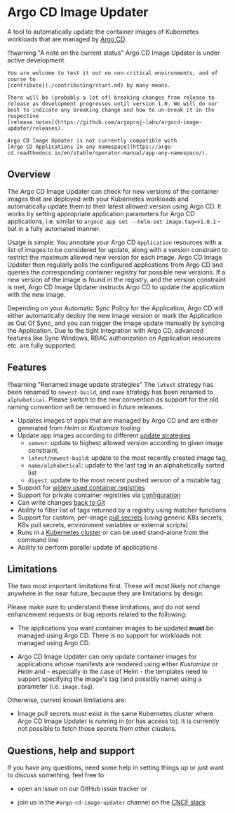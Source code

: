 # Argo CD Image Updater

A tool to automatically update the container images of Kubernetes workloads
that are managed by
[Argo CD](https://github.com/argoproj/argo-cd).

!!!warning "A note on the current status"
    Argo CD Image Updater is under active development.

    You are welcome to test it out on non-critical environments, and of
    course to
    [contribute](./contributing/start.md) by many means.

    There will be (probably a lot of) breaking changes from release to
    release as development progresses until version 1.0. We will do our
    best to indicate any breaking change and how to un-break it in the
    respective
    [release notes](https://github.com/argoproj-labs/argocd-image-updater/releases).

    Argo CD Image Updater is not currently compatible with
    [Argo CD Applications in any namespace](https://argo-cd.readthedocs.io/en/stable/operator-manual/app-any-namespace/).


## Overview

The Argo CD Image Updater can check for new versions of the container images
that are deployed with your Kubernetes workloads and automatically update them
to their latest allowed version using Argo CD. It works by setting appropriate
application parameters for Argo CD applications, i.e. similar to
`argocd app set --helm-set image.tag=v1.0.1` - but in a fully automated
manner.

Usage is simple: You annotate your Argo CD `Application` resources with a list
of images to be considered for update, along with a version constraint to
restrict the maximum allowed new version for each image. Argo CD Image Updater
then regularly polls the configured applications from Argo CD and queries the
corresponding container registry for possible new versions. If a new version of
the image is found in the registry, and the version constraint is met, Argo CD
Image Updater instructs Argo CD to update the application with the new image.

Depending on your Automatic Sync Policy for the Application, Argo CD will either
automatically deploy the new image version or mark the Application as Out Of
Sync, and you can trigger the image update manually by syncing the Application.
Due to the tight integration with Argo CD, advanced features like Sync Windows,
RBAC authorization on Application resources etc. are fully supported.

## Features

!!!warning "Renamed image update strategies"
    The `latest` strategy has been renamed to `newest-build`, and `name` strategy has been renamed to `alphabetical`. 
    Please switch to the new convention as support for the old naming convention will be removed in future releases.

* Updates images of apps that are managed by Argo CD and are either generated
  from *Helm* or *Kustomize* tooling
* Update app images according to different
  [update strategies](./basics/update-strategies.md)
    * `semver`: update to highest allowed version according to given image
    constraint,
    * `latest/newest-build`: update to the most recently created image tag,
    * `name/alphabetical`: update to the last tag in an alphabetically sorted list
    * `digest`: update to the most recent pushed version of a mutable tag
* Support for 
  [widely used container registries](./configuration/registries.md#supported-registries)
* Support for private container registries via 
  [configuration](./configuration/registries.md#custom-registries)
* Can write changes
  [back to Git](./basics/update-methods.md#method-git)
* Ability to filter list of tags returned by a registry using matcher functions
* Support for custom, per-image 
  [pull secrets](./basics/authentication.md#auth-registries) (using generic K8s
  secrets, K8s pull secrets, environment variables or external scripts)
* Runs in a 
  [Kubernetes cluster](./install/installation.md#install-kubernetes) or can be
  used stand-alone from the command line
* Ability to perform parallel update of applications

## Limitations

The two most important limitations first. These will most likely not change
anywhere in the near future, because they are limitations by design.

Please make sure to understand these limitations, and do not send enhancement
requests or bug reports related to the following:

* The applications you want container images to be updated **must** be managed
  using Argo CD. There is no support for workloads not managed using Argo CD.

* Argo CD Image Updater can only update container images for applications whose
  manifests are rendered using either *Kustomize* or *Helm* and - especially
  in the case of Helm - the templates need to support specifying the image's
  tag (and possibly name) using a parameter (i.e. `image.tag`).

Otherwise, current known limitations are:

* Image pull secrets must exist in the same Kubernetes cluster where Argo CD
  Image Updater is running in (or has access to). It is currently not possible
  to fetch those secrets from other clusters.

## Questions, help and support

If you have any questions, need some help in setting things up or just want to
discuss something, feel free to

* open an issue on our GitHub issue tracker or

* join us in the `#argo-cd-image-updater` channel on the
  [CNCF slack](https://argoproj.github.io/community/join-slack/)
